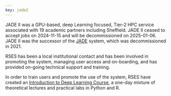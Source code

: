 ```yaml
---
key: jade2
---
```


JADE II was a GPU-based, deep Learning focused, Tier-2 HPC service associated with 19 academic partners including Sheffield.
JADE II ceased to accept jobs on 2024-11-15 and
will be decommissioned on 2025-01-06.
JADE II was the successor of the [JADE](http://www.jade.ac.uk/) system, which was decommissioned in 2021.

RSES has been a local institutional contact and has been involved in
promoting the system,
managing user access and
on-boarding,
and has provided on-going technical support and training.

In order to train users and promote the use of the system,
RSES have created an [Introduction to Deep Learning Course](https://rses-dl-course.github.io/),
a one-day mixture of theoretical lectures and practical labs in Python and R.
